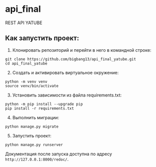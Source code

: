 # api_final

REST API YATUBE

## Как запустить проект:

1. Клонировать репозиторий и перейти в него в командной строке:
```
git clone https://github.com/bigbang13/api_final_yatube.git
cd api_final_yatube
```
2. Cоздать и активировать виртуальное окружение:
```
python -m venv venv
source venv/bin/activate
```
3. Установить зависимости из файла requirements.txt:
```
python -m pip install --upgrade pip
pip install -r requirements.txt
```
4. Выполнить миграции:
```
python manage.py migrate
```
5. Запустить проект:
```
python manage.py runserver
```
Документация после запуска доступна по адресу ```http://127.0.0.1:8000/redoc/```.